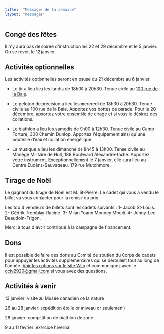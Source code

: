 ```yaml
---
title:  "Messages de la semaine"
layout: "messages"
---
```


## Congé des fêtes

Il n'y aura pas de soirée d'instruction les 22 et 29 décembre et le 5 janvier. On se revoit le 12 janvier.

## Activités optionnelles

Les activités optionnelles seront en pause du 21 décembre au 6 janvier.

- Le tir a lieu lieu les lundis de 18h00 à 20h30. Tenue civile au [100 rue de la Baie](/information/comment-nous-rejoindre/).

- Le peloton de précision a lieu les mercredi de 18h30 à 20h30. Tenue civile au [100 rue de la Baie](/information/comment-nous-rejoindre/). Apportez vos bottes de parade. Pour le 20 décembre, apportez votre ensemble de cirage et si vous le désirez des collations.

- Le biathlon a lieu les samedis de 9h00 à 12h30. Tenue civile au Camp Forture, 300 Chemin Dunlop. Apportez l'équipement ainsi qu'une bouteille d’eau et collation energétique.

- La musique a lieu les dimanche de 8h45 à 13h00. Tenue civile au Manège Militaire de Hull, 188 Boulevard Alexandre-taché. Apportez votre instrument. Exceptionnellement le 7 janvier, elle aura lieu au Centre Eugène-Sauvageau, 179 rue Mutchmore.

## Tirage de Noël

Le gagnant du tirage de Noël est M. St-Pierre. Le cadet qui vous a vendu le billet va vous contacter pour la remise du prix. 

Les top 4 vendeurs de billets sont les cadets suivants : 1- Jacob St-Louis. 2- Cédrik Tremblay-Racine. 3- Milan Yoann Monney Mbedi. 4- Jenny-Lee Beaudoin-Frigon.

Merci à tous d'avoir contribué à la campagne de financement.

## Dons

Il est possible de faire des dons au Comité de soutien du Corps de cadets pour appuyer les activités supplémentaires qui se déroulent tout au long de l'année. [Voir les options sur le site Web](https://www.cc2920.ca/information/financement/#don) et communiquez avec le <cciv2920@gmail.com> si vous avez des questions.  

## Activités à venir

13 janvier: visite au Musée canadien de la nature

26 au 28 janvier: expédition étoile or (niveau or seulement)

28 janvier: compétition de biathlon de zone

9 au 11 février: exercice hivernal
